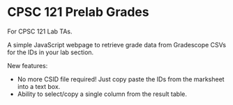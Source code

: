 # CPSC 121 Prelab Grades

For CPSC 121 Lab TAs.

A simple JavaScript webpage to retrieve grade data from Gradescope CSVs for the IDs in your lab section.

New features:
- No more CSID file required! Just copy paste the IDs from the marksheet into a text box.
- Ability to select/copy a single column from the result table.
